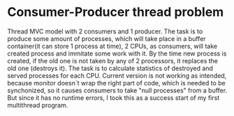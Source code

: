 # Consumer-Producer thread problem
Thread MVC model with 2 consumers and 1 producer. The task is to produce some amount of processes, which will take place in a buffer container(it can store 1 process at time), 2 CPUs, as consumers, will take created process and immitate some work with it. By the time new process is created, if the old one is not taken by any of 2 processors, it replaces the old one (destroys it). The task is to calculate statistics of destroyed and served processes for each CPU. Current version is not working as intended, because monitor doesn`t wrap the right part of code, which is needed to be synchonized, so it causes consumers to take "null processes" from a buffer. But since it has no runtime errors, I took this as a success start of my first multithread program.
